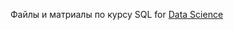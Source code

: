 Файлы и матриалы по курсу SQL for [Data Science](https://www.coursera.org/learn/sql-for-data-science/)
